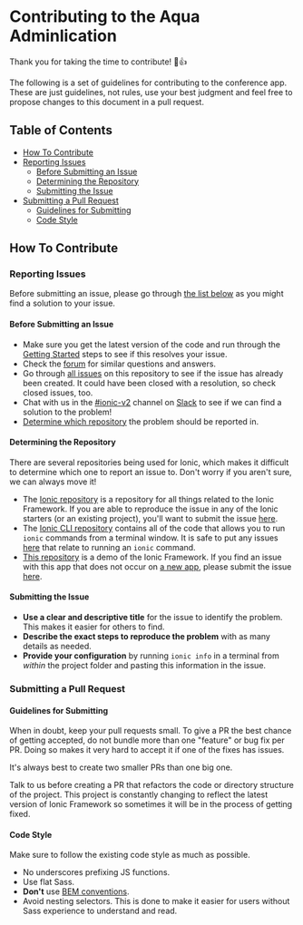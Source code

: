 # Contributing to the Aqua Adminlication

Thank you for taking the time to contribute! :tada::+1:

The following is a set of guidelines for contributing to the conference app. These are just guidelines, not rules, use your best judgment and feel free to propose changes to this document in a pull request.

## Table of Contents
 - [How To Contribute](#how-to-contribute)
  - [Reporting Issues](#reporting-issues)
    - [Before Submitting an Issue](#before-submitting-an-issue)
    - [Determining the Repository](#determining-the-repository)
    - [Submitting the Issue](#submitting-the-issue)
  - [Submitting a Pull Request](#submitting-a-pull-request)
    - [Guidelines for Submitting](#guidelines-for-submitting)
    - [Code Style](#code-style)

## How To Contribute

### Reporting Issues

Before submitting an issue, please go through [the list below](#before-submitting-an-issue) as you might find a solution to your issue.

#### Before Submitting an Issue

* Make sure you get the latest version of the code and run through
  the [Getting Started](https://github.com/ionic-team/aqua-admin#getting-started) steps to see if this resolves your
  issue.
* Check the [forum](https://forum.ionicframework.com) for similar questions and answers.
* Go through [all issues](https://github.com/ionic-team/aqua-admin/issues?utf8=%E2%9C%93&q=is%3Aissue) on this
  repository to see if the issue has already been created. It could have been closed with a resolution, so check closed
  issues, too.
* Chat with us in the [#ionic-v2](https://ionic-worldwide.slack.com/messages/ionic-v2/) channel
  on [Slack](http://ionicworldwide.herokuapp.com/) to see if we can find a solution to the problem!
* [Determine which repository](#determining-the-repository) the problem should be reported in.


#### Determining the Repository

There are several repositories being used for Ionic, which makes it difficult to determine which one to report an issue to. Don't worry if you aren't sure, we can always move it!

* The [Ionic repository](https://github.com/ionic-team/ionic) is a repository for all things related to the Ionic Framework. If you are able to reproduce the issue in any of the Ionic starters (or an existing project), you'll want to submit the issue [here](http://ionicframework.com/submit-issue/).
* The [Ionic CLI repository](https://github.com/ionic-team/ionic-cli) contains all of the code that allows you to
  run `ionic` commands from a terminal window. It is safe to put any
  issues [here](https://github.com/ionic-team/ionic-cli/issues) that relate to running an `ionic` command.
* [This repository](https://github.com/ionic-team/aqua-admin) is a demo of the Ionic Framework. If you find an issue
  with this app that does not occur on [a new app](http://ionicframework.com/docs/v2/getting-started/installation/),
  please submit the issue [here](https://github.com/ionic-team/aqua-admin/issues).


#### Submitting the Issue

* **Use a clear and descriptive title** for the issue to identify the problem. This makes it easier for others to find.
* **Describe the exact steps to reproduce the problem** with as many details as needed.
* **Provide your configuration** by running `ionic info` in a terminal from *within* the project folder and pasting this information in the issue.

### Submitting a Pull Request

#### Guidelines for Submitting

When in doubt, keep your pull requests small. To give a PR the best chance of getting accepted, do not bundle more than one "feature" or bug fix per PR. Doing so makes it very hard to accept it if one of the fixes has issues.

It's always best to create two smaller PRs than one big one.

Talk to us before creating a PR that refactors the code or directory structure of the project. This project is constantly changing to reflect the latest version of Ionic Framework so sometimes it will be in the process of getting fixed.

#### Code Style

Make sure to follow the existing code style as much as possible.

* No underscores prefixing JS functions.
* Use flat Sass.
 * **Don't** use [BEM conventions](https://css-tricks.com/bem-101/).
 * Avoid nesting selectors. This is done to make it easier for users without Sass experience to understand and read.
